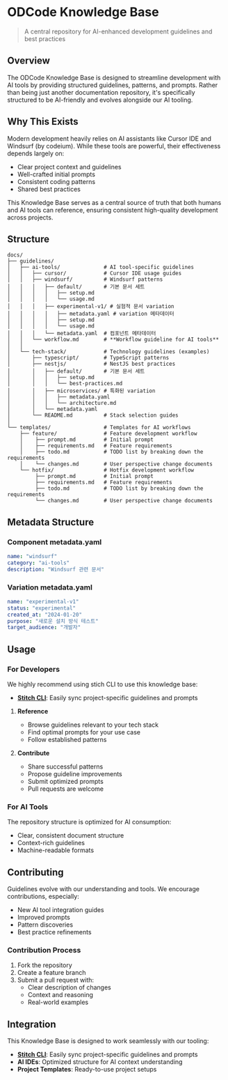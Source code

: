 # ODCode Knowledge Base

> A central repository for AI-enhanced development guidelines and best practices

## Overview

The ODCode Knowledge Base is designed to streamline development with AI tools by providing structured guidelines, patterns, and prompts. Rather than being just another documentation repository, it's specifically structured to be AI-friendly and evolves alongside our AI tooling.

## Why This Exists

Modern development heavily relies on AI assistants like Cursor IDE and Windsurf (by codeium). While these tools are powerful, their effectiveness depends largely on:

- Clear project context and guidelines
- Well-crafted initial prompts
- Consistent coding patterns
- Shared best practices

This Knowledge Base serves as a central source of truth that both humans and AI tools can reference, ensuring consistent high-quality development across projects.

## Structure

```
docs/
├── guidelines/
│   ├── ai-tools/              # AI tool-specific guidelines
│   │   ├── cursor/            # Cursor IDE usage guides
│   │   ├── windsurf/          # Windsurf patterns
│   │   │   ├── default/       # 기본 문서 세트
│   │   │   │   ├── setup.md
│   │   │   │   └── usage.md
│   │   │   ├── experimental-v1/ # 실험적 문서 variation
│   │   │   │   ├── metadata.yaml # variation 메타데이터
│   │   │   │   ├── setup.md
│   │   │   │   └── usage.md
│   │   │   └── metadata.yaml  # 컴포넌트 메타데이터
│   │   └── workflow.md        # **Workflow guideline for AI tools**
│   │
│   └── tech-stack/            # Technology guidelines (examples)
│       ├── typescript/        # TypeScript patterns
│       ├── nestjs/            # NestJS best practices
│       │   ├── default/       # 기본 문서 세트
│       │   │   ├── setup.md
│       │   │   └── best-practices.md
│       │   ├── microservices/ # 특화된 variation
│       │   │   ├── metadata.yaml
│       │   │   └── architecture.md
│       │   └── metadata.yaml
│       └── README.md          # Stack selection guides
│
└── templates/                 # Templates for AI workflows
    ├── feature/               # Feature development workflow
    │    ├── prompt.md         # Initial prompt
    │    ├── requirements.md   # Feature requirements
    │    ├── todo.md           # TODO list by breaking down the requirements
    │    └── changes.md        # User perspective change documents
    └── hotfix/                # Hotfix development workflow
         ├── prompt.md         # Initial prompt
         ├── requirements.md   # Feature requirements
         ├── todo.md           # TODO list by breaking down the requirements
         └── changes.md        # User perspective change documents

```

## Metadata Structure

### Component metadata.yaml
```yaml
name: "windsurf"
category: "ai-tools"
description: "Windsurf 관련 문서"
```

### Variation metadata.yaml
```yaml
name: "experimental-v1"
status: "experimental"
created_at: "2024-01-20"
purpose: "새로운 설치 방식 테스트"
target_audience: "개발자"
```

## Usage

### For Developers

We highly recommend using stich CLI to use this knowledge base:

- **[Stitch CLI](https://github.com/odc/stitch)**: Easily sync project-specific guidelines and prompts

1. **Reference**

   - Browse guidelines relevant to your tech stack
   - Find optimal prompts for your use case
   - Follow established patterns

2. **Contribute**
   - Share successful patterns
   - Propose guideline improvements
   - Submit optimized prompts
   - Pull requests are welcome

### For AI Tools

The repository structure is optimized for AI consumption:

- Clear, consistent document structure
- Context-rich guidelines
- Machine-readable formats

## Contributing

Guidelines evolve with our understanding and tools. We encourage contributions, especially:

- New AI tool integration guides
- Improved prompts
- Pattern discoveries
- Best practice refinements

### Contribution Process

1. Fork the repository
2. Create a feature branch
3. Submit a pull request with:
   - Clear description of changes
   - Context and reasoning
   - Real-world examples

## Integration

This Knowledge Base is designed to work seamlessly with our tooling:

- **[Stitch CLI](https://github.com/odc/stitch)**: Easily sync project-specific guidelines and prompts
- **AI IDEs**: Optimized structure for AI context understanding
- **Project Templates**: Ready-to-use project setups
